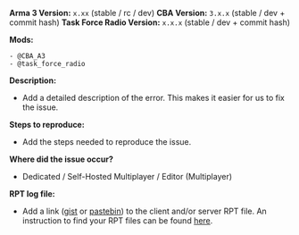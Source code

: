 **Arma 3 Version:** `x.xx` (stable / rc / dev)
**CBA Version:** `3.x.x` (stable / dev + commit hash)
**Task Force Radio Version:** `x.x.x` (stable / dev + commit hash)

**Mods:**
```
- @CBA_A3
- @task_force_radio
```
**Description:**
- Add a detailed description of the error. This makes it easier for us to fix the issue.

**Steps to reproduce:**
- Add the steps needed to reproduce the issue.

**Where did the issue occur?**
- Dedicated / Self-Hosted Multiplayer / Editor (Multiplayer)

**RPT log file:**
- Add a link ([gist](https://gist.github.com) or [pastebin](http://pastebin.com)) to the client and/or server RPT file. An instruction to find your RPT files can be found [here](https://community.bistudio.com/wiki/Crash_Files#Arma_3).